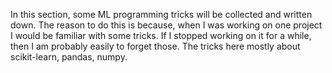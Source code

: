 In this section, some ML programming tricks will be collected and written down. The reason to do this is because, when I was working on one project I would be familiar with some tricks. If I stopped working on it for a while, then I am probably easily to forget those. The tricks here mostly about scikit-learn, pandas, numpy.






